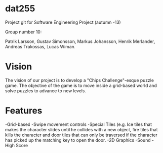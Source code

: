 dat255
======

Project git for Software Engineering Project (autumn -13)

Group number 10:

Patrik Larsson,
Gustav Simonsson,
Markus Johansson,
Henrik Merlander,
Andreas Trakossas,
Lucas Wiman.

Vision
=====
The vision of our project is to develop a "Chips Challenge"-esque puzzle game. The objective of the game is to move
inside a grid-based world and solve puzzles to advance to new levels.

Features
=====
-Grid-based
-Swipe movement controls
-Special Tiles (e.g. Ice tiles that makes the character slides until he collides with a new object, fire tiles that kills
the character and door tiles that can only be traversed if the character has picked up the matching key to open the door.
-2D Graphics
-Sound
-High Score
